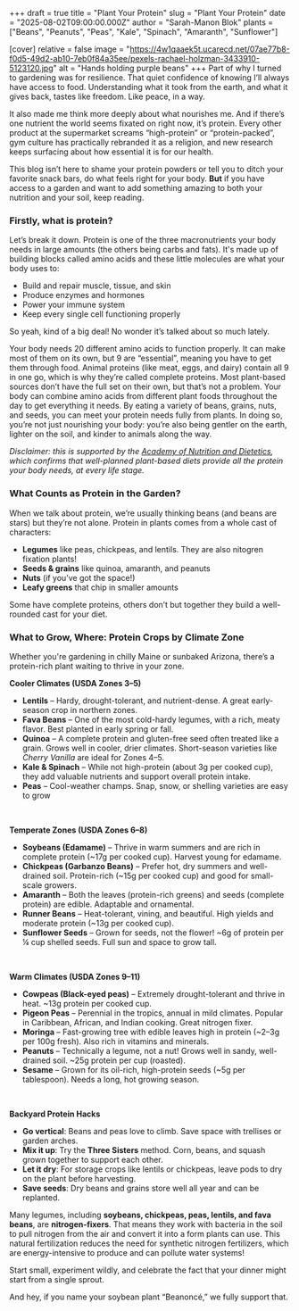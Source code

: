 +++
draft = true
title = "Plant Your Protein"
slug = "Plant Your Protein"
date = "2025-08-02T09:00:00.000Z"
author = "Sarah-Manon Blok"
plants = ["Beans", "Peanuts", "Peas", "Kale", "Spinach", "Amaranth", "Sunflower"]

[cover]
relative = false
image = "https://4w1qaaek5t.ucarecd.net/07ae77b8-f0d5-49d2-ab10-7eb0f84a35ee/pexels-rachael-holzman-3433910-5123120.jpg"
alt = "Hands holding purple beans"
+++
Part of why I turned to gardening was for resilience. That quiet confidence of knowing I’ll always have access to food. Understanding what it took from the earth, and what it gives back, tastes like freedom. Like peace, in a way.   

It also made me think more deeply about what nourishes me. And if there’s one nutrient the world seems fixated on right now, it’s protein. Every other product at the supermarket screams “high-protein” or “protein-packed”, gym culture has practically rebranded it as a religion, and new research keeps surfacing about how essential it is for our health.  

This blog isn’t here to shame your protein powders or tell you to ditch your favorite snack bars, do what feels right for your body. **But** if you have access to a garden and want to add something amazing to both your nutrition and your soil, keep reading. 

### **Firstly, what is protein?**  

Let’s break it down. Protein is one of the three macronutrients your body needs in large amounts (the others being carbs and fats). It's made up of building blocks called amino acids and these little molecules are what your body uses to: 

* Build and repair muscle, tissue, and skin 
* Produce enzymes and hormones 
* Power your immune system 
* Keep every single cell functioning properly 

So yeah, kind of a big deal! No wonder it’s talked about so much lately.  

Your body needs 20 different amino acids to function properly. It can make most of them on its own, but 9 are “essential”, meaning you have to get them through food. Animal proteins (like meat, eggs, and dairy) contain all 9 in one go, which is why they’re called complete proteins. Most plant-based sources don’t have the full set on their own, but that’s not a problem. Your body can combine amino acids from different plant foods throughout the day to get everything it needs. By eating a variety of beans, grains, nuts, and seeds, you can meet your protein needs fully from plants. In doing so, you’re not just nourishing your body: you’re also being gentler on the earth, lighter on the soil, and kinder to animals along the way. 

*Disclaimer: this is supported by the [Academy of Nutrition and Dietetics](https://www.jandonline.org/article/S2212-2672(16)31192-3/abstract), which confirms that well-planned plant-based diets provide all the protein your body needs, at every life stage.* 

### **What Counts as Protein in the Garden?** 

When we talk about protein, we’re usually thinking beans (and beans are stars) but they’re not alone. Protein in plants comes from a whole cast of characters: 

* **Legumes** like peas, chickpeas, and lentils. They are also nitogren fixation plants!  
* **Seeds & grains** like quinoa, amaranth, and peanuts 
* **Nuts** (if you’ve got the space!) 
* **Leafy greens** that chip in smaller amounts 

Some have complete proteins, others don’t but together they build a well-rounded cast for your diet.  

### **What to Grow, Where: Protein Crops by Climate Zone** 

Whether you're gardening in chilly Maine or sunbaked Arizona, there’s a protein-rich plant waiting to thrive in your zone. 

**Cooler Climates (USDA Zones 3–5)**  

* **Lentils** – Hardy, drought-tolerant, and nutrient-dense. A great early-season crop in northern zones. 
* **Fava Beans** – One of the most cold-hardy legumes, with a rich, meaty flavor. Best planted in early spring or fall. 
* **Quinoa** – A complete protein and gluten-free seed often treated like a grain. Grows well in cooler, drier climates. Short-season varieties like *Cherry Vanilla* are ideal for Zones 4–5. 
* **Kale & Spinach** – While not high-protein (about 3g per cooked cup), they add valuable nutrients and support overall protein intake. 
* **Peas** – Cool-weather champs. Snap, snow, or shelling varieties are easy to grow 



 

**Temperate Zones (USDA Zones 6–8)** 

* **Soybeans (Edamame)** – Thrive in warm summers and are rich in complete protein (~17g per cooked cup). Harvest young for edamame. 
* **Chickpeas (Garbanzo Beans)** – Prefer hot, dry summers and well-drained soil. Protein-rich (~15g per cooked cup) and good for small-scale growers. 
* **Amaranth** – Both the leaves (protein-rich greens) and seeds (complete protein) are edible. Adaptable and ornamental. 
* **Runner Beans** – Heat-tolerant, vining, and beautiful. High yields and moderate protein (~13g per cooked cup). 
* **Sunflower Seeds** – Grown for seeds, not the flower! ~6g of protein per ¼ cup shelled seeds. Full sun and space to grow tall. 

 

**Warm Climates (USDA Zones 9–11)** 

* **Cowpeas (Black-eyed peas)** – Extremely drought-tolerant and thrive in heat. ~13g protein per cooked cup. 
* **Pigeon Peas** – Perennial in the tropics, annual in mild climates. Popular in Caribbean, African, and Indian cooking. Great nitrogen fixer. 
* **Moringa** – Fast-growing tree with edible leaves high in protein (~2–3g per 100g fresh). Also rich in vitamins and minerals. 
* **Peanuts** – Technically a legume, not a nut! Grows well in sandy, well-drained soil. ~25g protein per cup (roasted). 
* **Sesame** – Grown for its oil-rich, high-protein seeds (~5g per tablespoon). Needs a long, hot growing season. 

 

**Backyard Protein Hacks** 

* **Go vertical**: Beans and peas love to climb. Save space with trellises or garden arches. 
* **Mix it up**: Try the **Three Sisters** method. Corn, beans, and squash grown together to support each other. 
* **Let it dry**: For storage crops like lentils or chickpeas, leave pods to dry on the plant before harvesting. 
* **Save seeds**: Dry beans and grains store well all year and can be replanted. 

Many legumes, including **soybeans, chickpeas, peas, lentils, and fava beans**, are **nitrogen-fixers**. That means they work with bacteria in the soil to pull nitrogen from the air and convert it into a form plants can use. This natural fertilization reduces the need for synthetic nitrogen fertilizers, which are energy-intensive to produce and can pollute water systems!  

Start small, experiment wildly, and celebrate the fact that your dinner might start from a single sprout. 

And hey, if you name your soybean plant “Beanoncé,” we fully support that.
